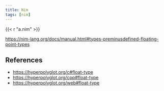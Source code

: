 ```yaml
---
title: Nim
tags: [nim]
---
```


{{< r "a.nim" >}}

<https://nim-lang.org/docs/manual.html#types-preminusdefined-floating-point-types>

## References

- <https://hyperpolyglot.org/c#float-type>
- <https://hyperpolyglot.org/cpp#float-type>
- <https://hyperpolyglot.org/web#float-type>
